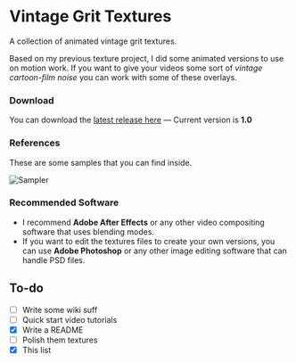 # Vintage Grit Textures
A collection of animated vintage grit textures.

Based on my previous texture project, I did some animated versions to use on motion work. If you want to give your videos some sort of _vintage cartoon-film noise_ you can work with some of these overlays.

### Download
You can download the [latest release here](https://github.com/darriagada/vintage-grit-textures/releases) — Current version is **1.0**

### References
These are some samples that you can find inside.

![Sampler](https://github.com/darriagada/vintage-grit-textures/blob/master/assets/sampler_test.gif)

### Recommended Software
* I recommend **Adobe After Effects** or any other video compositing software that uses blending modes.
* If you want to edit the textures files to create your own versions, you can use **Adobe Photoshop** or any other image editing software that can handle PSD files.

## To-do
- [ ] Write some wiki suff
- [ ] Quick start video tutorials
- [x] Write a README
- [ ] Polish them textures 
- [x] This list
